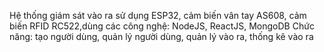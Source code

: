 Hệ thống giám sát vào ra sử dụng ESP32, cảm biến vân tay AS608, cảm biến RFID RC522,dùng các công nghệ: NodeJS, ReactJS, MongoDB
Chức năng: tạo người dùng, quản lý người dùng, quản lý vào ra, thống kê vào ra
